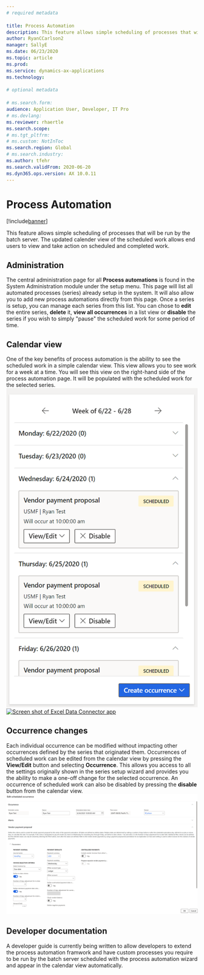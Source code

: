 ```yaml
---
# required metadata

title: Process Automation
description: This feature allows simple scheduling of processes that will be run by the batch server. The updated calender view of the scheduled work allows end users to view and take action on scheduled and completed work.
author: RyanCCarlson2
manager: SallyE
ms.date: 06/23/2020
ms.topic: article
ms.prod:
ms.service: dynamics-ax-applications
ms.technology: 

# optional metadata

# ms.search.form:
audience: Application User, Developer, IT Pro
# ms.devlang: 
ms.reviewer: rhaertle
ms.search.scope:
# ms.tgt_pltfrm: 
# ms.custom: NotInToc
ms.search.region: Global
# ms.search.industry:
ms.author: tfehr
ms.search.validFrom: 2020-06-20
ms.dyn365.ops.version: AX 10.0.11
---
```


# Process Automation

[!include[banner](../includes/banner.md)]

This feature allows simple scheduling of processes that will be run by the batch server. The updated calender view of the scheduled work allows end users to view and take action on scheduled and completed work.

## Administration

The central administration page for all **Process automations** is found in the System Administration module under the setup menu. This page will list all automated processes (series) already setup in the system.  It will also allow you to add new process automations directly from this page.  Once a series is setup, you can manage each series from this list. You can chose to **edit** the entire series, **delete** it, **view all occurrences** in a list view or **disable** the series if you wish to simply "pause" the scheduled work for some period of time. 

## Calendar view 
One of the key benefits of process automation is the ability to see the scheduled work in a simple calendar view.  This view allows you to see work for a week at a time. You will see this view on the right-hand side of the process automation page. It will be populated with the scheduled work for the selected series. 
[![Process automation calendar](./media/CalendarView.png)](./media/CalendarView.png)
[![Screen shot of Excel Data Connector app](./media/1_office.png)](./media/1_office.png)

## Occurrence changes
Each individual occurrence can be modified without impacting other occurrences defined by the series that originated them. Occurrences of scheduled work can be edited from the calendar view by pressing the **View/Edit** button and selecting **Occurrence**.  This allows you access to all the settings originally shown in the series setup wizard and provides you the ability to make a one-off change for the selected occurrence.  An occurrence of scheduled work can also be disabled by pressing the **disable** button from the calendar view. 
![Occurrence Edit](./media/OccurrenceEdit.png)

## Developer documentation 
A developer guide is currently being written to allow developers to extend the process automation framwork and have custom processes you require to be run by the batch server scheduled with the process automation wizard and appear in the calendar view automatically. 

